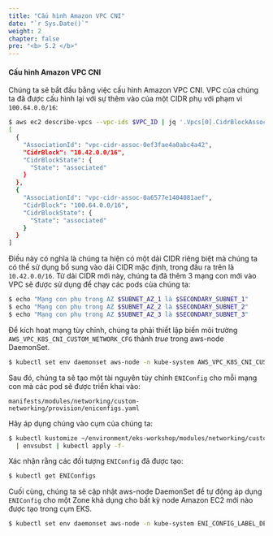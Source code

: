 ```yaml
---
title: "Cấu hình Amazon VPC CNI"
date: "`r Sys.Date()`"
weight: 2
chapter: false
pre: "<b> 5.2 </b>"
---
```


#### Cấu hình Amazon VPC CNI

Chúng ta sẽ bắt đầu bằng việc cấu hình Amazon VPC CNI. VPC của chúng ta đã được cấu hình lại với sự thêm vào của một CIDR phụ với phạm vi `100.64.0.0/16`:

```bash wait=30
$ aws ec2 describe-vpcs --vpc-ids $VPC_ID | jq '.Vpcs[0].CidrBlockAssociationSet'
[
  {
    "AssociationId": "vpc-cidr-assoc-0ef3fae4a0abc4a42",
    "CidrBlock": "10.42.0.0/16",
    "CidrBlockState": {
      "State": "associated"
    }
  },
  {
    "AssociationId": "vpc-cidr-assoc-0a6577e1404081aef",
    "CidrBlock": "100.64.0.0/16",
    "CidrBlockState": {
      "State": "associated"
    }
  }
]
```

Điều này có nghĩa là chúng ta hiện có một dải CIDR riêng biệt mà chúng ta có thể sử dụng bổ sung vào dải CIDR mặc định, trong đầu ra trên là `10.42.0.0/16`. Từ dải CIDR mới này, chúng ta đã thêm 3 mạng con mới vào VPC sẽ được sử dụng để chạy các pods của chúng ta:

```bash wait=30
$ echo "Mạng con phụ trong AZ $SUBNET_AZ_1 là $SECONDARY_SUBNET_1"
$ echo "Mạng con phụ trong AZ $SUBNET_AZ_2 là $SECONDARY_SUBNET_2"
$ echo "Mạng con phụ trong AZ $SUBNET_AZ_3 là $SECONDARY_SUBNET_3"
```

Để kích hoạt mạng tùy chỉnh, chúng ta phải thiết lập biến môi trường `AWS_VPC_K8S_CNI_CUSTOM_NETWORK_CFG` thành *true* trong aws-node DaemonSet.

```bash wait=30
$ kubectl set env daemonset aws-node -n kube-system AWS_VPC_K8S_CNI_CUSTOM_NETWORK_CFG=true
```

Sau đó, chúng ta sẽ tạo một tài nguyên tùy chỉnh `ENIConfig` cho mỗi mạng con mà các pod sẽ được triển khai vào:

```file
manifests/modules/networking/custom-networking/provision/eniconfigs.yaml
```

Hãy áp dụng chúng vào cụm của chúng ta:

```bash wait=30
$ kubectl kustomize ~/environment/eks-workshop/modules/networking/custom-networking/provision \
  | envsubst | kubectl apply -f-
```

Xác nhận rằng các đối tượng `ENIConfig` đã được tạo:

```bash wait=30
$ kubectl get ENIConfigs
```

Cuối cùng, chúng ta sẽ cập nhật aws-node DaemonSet để tự động áp dụng `ENIConfig` cho một Zone khả dụng cho bất kỳ node Amazon EC2 mới nào được tạo trong cụm EKS.

```bash wait=30
$ kubectl set env daemonset aws-node -n kube-system ENI_CONFIG_LABEL_DEF=topology.kubernetes.io/zone
```

